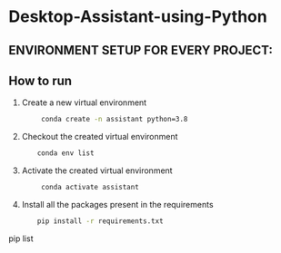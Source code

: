 # Desktop-Assistant-using-Python

## ENVIRONMENT SETUP FOR EVERY PROJECT:
## How to run

1. Create a new virtual environment
```bash
        conda create -n assistant python=3.8
```

2. Checkout the created virtual environment
 ```bash
        conda env list
 ```

3. Activate the created virtual environment
```bash
        conda activate assistant 
```

4. Install all the packages present in the requirements
```bash
       pip install -r requirements.txt  
```


pip list
        
               